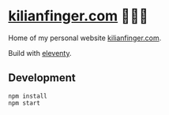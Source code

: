 <!-- vale off -->
# [kilianfinger.com](https://www.kilianfinger.com/) 👨🏼‍💻
<!-- vale on -->

Home of my personal website [kilianfinger.com](https://www.kilianfinger.com/).

Build with [eleventy](https://github.com/11ty/eleventy).

## Development
```shell
npm install
npm start
```
